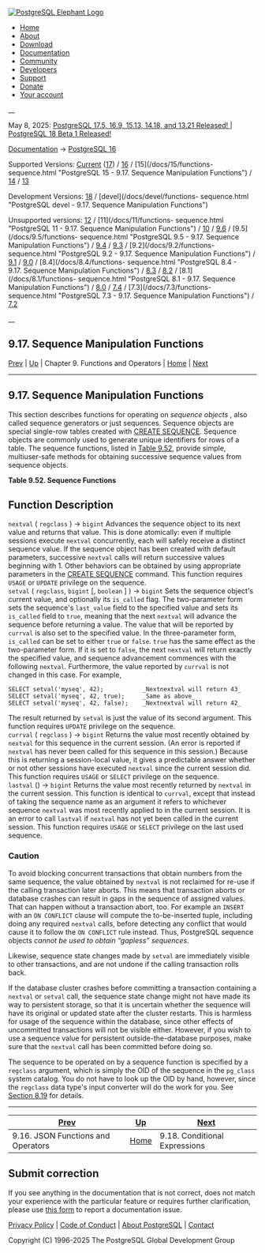 [ ![PostgreSQL Elephant Logo](/media/img/about/press/elephant.png) ](/)

  * [Home](/ "Home")
  * [About](/about/ "About")
  * [Download](/download/ "Download")
  * [Documentation](/docs/ "Documentation")
  * [Community](/community/ "Community")
  * [Developers](/developer/ "Developers")
  * [Support](/support/ "Support")
  * [Donate](/about/donate/ "Donate")
  * [Your account](/account/ "Your account")

__

May 8, 2025: [ PostgreSQL 17.5, 16.9, 15.13, 14.18, and 13.21 Released! ](/about/news/postgresql-175-169-1513-1418-and-1321-released-3072/) | [ PostgreSQL 18 Beta 1 Released! ](/about/news/postgresql-18-beta-1-released-3070/)

[Documentation](/docs/ "Documentation") -> [PostgreSQL
16](/docs/16/index.html)

Supported Versions: [Current](/docs/current/functions-sequence.html
"PostgreSQL 17 - 9.17. Sequence Manipulation Functions")
([17](/docs/17/functions-sequence.html "PostgreSQL 17 - 9.17. Sequence
Manipulation Functions")) / [16](/docs/16/functions-sequence.html "PostgreSQL
16 - 9.17. Sequence Manipulation Functions") / [15](/docs/15/functions-
sequence.html "PostgreSQL 15 - 9.17. Sequence Manipulation Functions") /
[14](/docs/14/functions-sequence.html "PostgreSQL 14 - 9.17. Sequence
Manipulation Functions") / [13](/docs/13/functions-sequence.html "PostgreSQL
13 - 9.17. Sequence Manipulation Functions")

Development Versions: [18](/docs/18/functions-sequence.html "PostgreSQL 18 -
9.17. Sequence Manipulation Functions") / [devel](/docs/devel/functions-
sequence.html "PostgreSQL devel - 9.17. Sequence Manipulation Functions")

Unsupported versions: [12](/docs/12/functions-sequence.html "PostgreSQL 12 -
9.17. Sequence Manipulation Functions") / [11](/docs/11/functions-
sequence.html "PostgreSQL 11 - 9.17. Sequence Manipulation Functions") /
[10](/docs/10/functions-sequence.html "PostgreSQL 10 - 9.17. Sequence
Manipulation Functions") / [9.6](/docs/9.6/functions-sequence.html "PostgreSQL
9.6 - 9.17. Sequence Manipulation Functions") / [9.5](/docs/9.5/functions-
sequence.html "PostgreSQL 9.5 - 9.17. Sequence Manipulation Functions") /
[9.4](/docs/9.4/functions-sequence.html "PostgreSQL 9.4 - 9.17. Sequence
Manipulation Functions") / [9.3](/docs/9.3/functions-sequence.html "PostgreSQL
9.3 - 9.17. Sequence Manipulation Functions") / [9.2](/docs/9.2/functions-
sequence.html "PostgreSQL 9.2 - 9.17. Sequence Manipulation Functions") /
[9.1](/docs/9.1/functions-sequence.html "PostgreSQL 9.1 - 9.17. Sequence
Manipulation Functions") / [9.0](/docs/9.0/functions-sequence.html "PostgreSQL
9.0 - 9.17. Sequence Manipulation Functions") / [8.4](/docs/8.4/functions-
sequence.html "PostgreSQL 8.4 - 9.17. Sequence Manipulation Functions") /
[8.3](/docs/8.3/functions-sequence.html "PostgreSQL 8.3 - 9.17. Sequence
Manipulation Functions") / [8.2](/docs/8.2/functions-sequence.html "PostgreSQL
8.2 - 9.17. Sequence Manipulation Functions") / [8.1](/docs/8.1/functions-
sequence.html "PostgreSQL 8.1 - 9.17. Sequence Manipulation Functions") /
[8.0](/docs/8.0/functions-sequence.html "PostgreSQL 8.0 - 9.17. Sequence
Manipulation Functions") / [7.4](/docs/7.4/functions-sequence.html "PostgreSQL
7.4 - 9.17. Sequence Manipulation Functions") / [7.3](/docs/7.3/functions-
sequence.html "PostgreSQL 7.3 - 9.17. Sequence Manipulation Functions") /
[7.2](/docs/7.2/functions-sequence.html "PostgreSQL 7.2 - 9.17. Sequence
Manipulation Functions")

__

9.17. Sequence Manipulation Functions  
---  
[Prev](functions-json.html "9.16. JSON Functions and Operators")  | [Up](functions.html "Chapter 9. Functions and Operators") | Chapter 9. Functions and Operators | [Home](index.html "PostgreSQL 16.9 Documentation") |  [Next](functions-conditional.html "9.18. Conditional Expressions")  
  
* * *

## 9.17. Sequence Manipulation Functions #

This section describes functions for operating on _sequence objects_ , also
called sequence generators or just sequences. Sequence objects are special
single-row tables created with [CREATE SEQUENCE](sql-createsequence.html
"CREATE SEQUENCE"). Sequence objects are commonly used to generate unique
identifiers for rows of a table. The sequence functions, listed in [Table
9.52](functions-sequence.html#FUNCTIONS-SEQUENCE-TABLE "Table 9.52. Sequence
Functions"), provide simple, multiuser-safe methods for obtaining successive
sequence values from sequence objects.

**Table  9.52. Sequence Functions**

Function Description  
---  
`nextval` ( `regclass` ) → `bigint` Advances the sequence object to its next
value and returns that value. This is done atomically: even if multiple
sessions execute `nextval` concurrently, each will safely receive a distinct
sequence value. If the sequence object has been created with default
parameters, successive `nextval` calls will return successive values beginning
with 1. Other behaviors can be obtained by using appropriate parameters in the
[CREATE SEQUENCE](sql-createsequence.html "CREATE SEQUENCE") command. This
function requires `USAGE` or `UPDATE` privilege on the sequence.  
`setval` ( `regclass`, `bigint` [, `boolean` ] ) → `bigint` Sets the sequence
object's current value, and optionally its `is_called` flag. The two-parameter
form sets the sequence's `last_value` field to the specified value and sets
its `is_called` field to `true`, meaning that the next `nextval` will advance
the sequence before returning a value. The value that will be reported by
`currval` is also set to the specified value. In the three-parameter form,
`is_called` can be set to either `true` or `false`. `true` has the same effect
as the two-parameter form. If it is set to `false`, the next `nextval` will
return exactly the specified value, and sequence advancement commences with
the following `nextval`. Furthermore, the value reported by `currval` is not
changed in this case. For example,

    
    
    SELECT setval('myseq', 42);           _Nextnextval will return 43_
    SELECT setval('myseq', 42, true);     _Same as above_
    SELECT setval('myseq', 42, false);    _Nextnextval will return 42_
    

The result returned by `setval` is just the value of its second argument. This
function requires `UPDATE` privilege on the sequence.  
`currval` ( `regclass` ) → `bigint` Returns the value most recently obtained
by `nextval` for this sequence in the current session. (An error is reported
if `nextval` has never been called for this sequence in this session.) Because
this is returning a session-local value, it gives a predictable answer whether
or not other sessions have executed `nextval` since the current session did.
This function requires `USAGE` or `SELECT` privilege on the sequence.  
`lastval` () → `bigint` Returns the value most recently returned by `nextval`
in the current session. This function is identical to `currval`, except that
instead of taking the sequence name as an argument it refers to whichever
sequence `nextval` was most recently applied to in the current session. It is
an error to call `lastval` if `nextval` has not yet been called in the current
session. This function requires `USAGE` or `SELECT` privilege on the last used
sequence.  
  
  

### Caution

To avoid blocking concurrent transactions that obtain numbers from the same
sequence, the value obtained by `nextval` is not reclaimed for re-use if the
calling transaction later aborts. This means that transaction aborts or
database crashes can result in gaps in the sequence of assigned values. That
can happen without a transaction abort, too. For example an `INSERT` with an
`ON CONFLICT` clause will compute the to-be-inserted tuple, including doing
any required `nextval` calls, before detecting any conflict that would cause
it to follow the `ON CONFLICT` rule instead. Thus, PostgreSQL sequence objects
_cannot be used to obtain “gapless” sequences_.

Likewise, sequence state changes made by `setval` are immediately visible to
other transactions, and are not undone if the calling transaction rolls back.

If the database cluster crashes before committing a transaction containing a
`nextval` or `setval` call, the sequence state change might not have made its
way to persistent storage, so that it is uncertain whether the sequence will
have its original or updated state after the cluster restarts. This is
harmless for usage of the sequence within the database, since other effects of
uncommitted transactions will not be visible either. However, if you wish to
use a sequence value for persistent outside-the-database purposes, make sure
that the `nextval` call has been committed before doing so.

The sequence to be operated on by a sequence function is specified by a
`regclass` argument, which is simply the OID of the sequence in the `pg_class`
system catalog. You do not have to look up the OID by hand, however, since the
`regclass` data type's input converter will do the work for you. See [Section
8.19](datatype-oid.html "8.19. Object Identifier Types") for details.

* * *

[Prev](functions-json.html "9.16. JSON Functions and Operators")  | [Up](functions.html "Chapter 9. Functions and Operators") |  [Next](functions-conditional.html "9.18. Conditional Expressions")  
---|---|---  
9.16. JSON Functions and Operators  | [Home](index.html "PostgreSQL 16.9 Documentation") |  9.18. Conditional Expressions  
  
## Submit correction

If you see anything in the documentation that is not correct, does not match
your experience with the particular feature or requires further clarification,
please use [this form](/account/comments/new/16/functions-sequence.html/) to
report a documentation issue.

[Privacy Policy](/about/privacypolicy) | [Code of Conduct](/about/policies/coc/) | [About PostgreSQL](/about/) | [Contact](/about/contact/)  

Copyright (C) 1996-2025 The PostgreSQL Global Development Group


